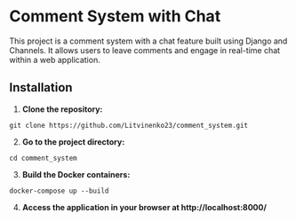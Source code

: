 # Comment System with Chat

This project is a comment system with a chat feature built using Django and Channels. It allows users to leave comments and engage in real-time chat within a web application.

## Installation

1. **Clone the repository:**
```
git clone https://github.com/Litvinenko23/comment_system.git
```
2. **Go to the project directory:**
```
cd comment_system
```
3. **Build the Docker containers:**
```
docker-compose up --build
```
4. **Access the application in your browser at http://localhost:8000/**